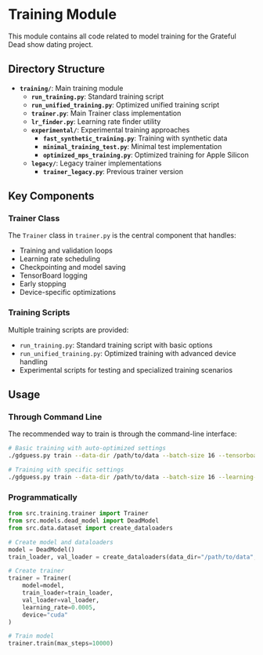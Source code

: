 # Training Module

This module contains all code related to model training for the Grateful Dead show dating project.

## Directory Structure

- **`training/`**: Main training module
  - **`run_training.py`**: Standard training script
  - **`run_unified_training.py`**: Optimized unified training script
  - **`trainer.py`**: Main Trainer class implementation
  - **`lr_finder.py`**: Learning rate finder utility
  - **`experimental/`**: Experimental training approaches
    - **`fast_synthetic_training.py`**: Training with synthetic data
    - **`minimal_training_test.py`**: Minimal test implementation
    - **`optimized_mps_training.py`**: Optimized training for Apple Silicon
  - **`legacy/`**: Legacy trainer implementations
    - **`trainer_legacy.py`**: Previous trainer version

## Key Components

### Trainer Class

The `Trainer` class in `trainer.py` is the central component that handles:

- Training and validation loops
- Learning rate scheduling
- Checkpointing and model saving
- TensorBoard logging
- Early stopping
- Device-specific optimizations

### Training Scripts

Multiple training scripts are provided:

- `run_training.py`: Standard training script with basic options
- `run_unified_training.py`: Optimized training with advanced device handling
- Experimental scripts for testing and specialized training scenarios

## Usage

### Through Command Line

The recommended way to train is through the command-line interface:

```bash
# Basic training with auto-optimized settings
./gdguess.py train --data-dir /path/to/data --batch-size 16 --tensorboard

# Training with specific settings
./gdguess.py train --data-dir /path/to/data --batch-size 16 --learning-rate 0.0005 --steps 10000 --early-stopping --tensorboard
```

### Programmatically

```python
from src.training.trainer import Trainer
from src.models.dead_model import DeadModel
from src.data.dataset import create_dataloaders

# Create model and dataloaders
model = DeadModel()
train_loader, val_loader = create_dataloaders(data_dir="/path/to/data", batch_size=16)

# Create trainer
trainer = Trainer(
    model=model,
    train_loader=train_loader,
    val_loader=val_loader,
    learning_rate=0.0005,
    device="cuda"
)

# Train model
trainer.train(max_steps=10000)
```
